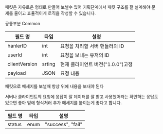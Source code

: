 패킷은 자유로운 형태로 만들어 보낼수 있어 기획단계에서 패킷 구조를 잘 설계해야 문제를 줄이고 효율적이게 로직을 작성할 수 있습니다.

공통부분 Common

| 필드 명       | 타입   | 설명                              |
| ------------- | ------ | --------------------------------- |
| hanlerID      | int    | 요청을 처리할 서버 핸들러의 ID    |
| userId        | int    | 요청을 보내는 유저의 ID           |
| clientVersion | srting | 현재 클라이언트 버전("1.0.0")고정 |
| payload       | JSON   | 요청 내용                         |

패킷으로 메세지를 보낼때 항상 위에 내용을 보내야 된다

서버나 클라이언트의 요청에 응답이 잘 데이터를 잘 받고 사용했어라는 확인하는 응답도 있으면 좋아 밑에 형식처러 추가 메세지를 붙이는게 좋다고 합니다.

| 필드 명 | 타입 | 설명              |
| ------- | ---- | ----------------- |
| status  | enum | "success", "fail" |
